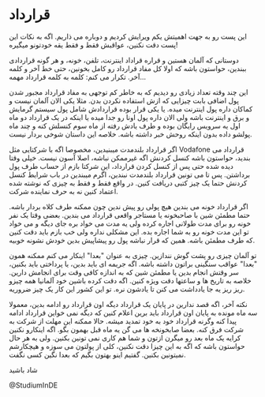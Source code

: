 # قرارداد

این پست رو به جهت اهمیتش یکم ویرایش کردیم و دوباره می ذاریم. اگه به نکات این پست دقت نکنین، عواقبش فقط و فقط یقه خودتونو میگیره!


دوستانی که آلمان هستین و قراره قراداد اینترنت، تلفن، خونه، و هر گونه قراردادی ببندین، حواستون باشه که اولا کل مفاد قرارداد رو کامل بخونین، حتی خط آخر و کلمه آخر. تکرار می کنم: کلمه به کلمه قرارداد مهمه...

این چند وقته تعداد زیادی رو دیدیم که به خاطر کم توجهی به مفاد قرارداد مجبور شدن پول اضافی بابت چیزایی که ازش استفاده نکردن بدن. مثلا یکی الان آلمان نیست و کماکان داره پول اینترنت میده. یا یکی قرار بوده قراردادش شامل پول سیستم گرمایش و برق و اینترنت باشه ولی الان داره پول اونا رو جدا میده یا اینکه در یک قرارداد دو ماه اول یه سرویس رایگان بوده و طرف یادش رفته از ماه سوم کنسلش کنه و چند ماه پولشو داده بدون اینکه روحش خبر داشته باشه. خلاصه این داستان شوخی بردار نیست. 

اگر قرارداد بلندمدت میبنیدین، مخصوصا اگه با شرکتایی مثل Vodafone قرارداد می بندید، حواستون باشه کنسل کردنش اگه غیرممکن نباشه، اصلا آسون نیست. خیلی  وقتا دیده شده حتی پس از کنسل کردن قرارداد، این شرکتا بازم از حساب طرف پول برداشتن. پس تا می تونین قرارداد بلندمدت نبندین، اگرم میبندین در باب شرایط کنسل کردنش حتما یک چیز کتبی دریافت کنین. در واقع فقط و فقط به چیزی که نوشته شده اعتماد کنین نه به حرف نماینده شرکت. 

اگر قرارداد خونه می بندین هیچ پولی رو پیش ندین چون ممکنه طرف کلاه بردار باشه. حتما مطمئن شین با صاحبخونه یا مستاجر واقعی قرارداد می بندین. بعضی وقتا یک نفر خونه رو برای مدت طولانی اجاره کرده ولی یه مدت می خواد بره جای دیگه و می خواد تو این مدت خونه رو به شما اجاره بده. این مشکلی نداره ولی خب بازم باید دقت کنین که طرف مطمئن باشه. همین که قرار نباشه پول رو پیشاپیش بدین خودش نشونه خوبیه. 

تو آلمان چیزی رو پشت گوش نندازین. چیزی به عنوان "بعدا" اینکار می کنم ممکنه همون "بعدا" عواقب سنگینی براتون داشته باشه. اگه جریمه ای باید بدین، یا پرداختی باید بکنین، سر وقتش انجام بدین یا مطمئن شین که به اندازه کافی وقت برای انجامش دارین. خلاصه به تاریخ ها و ساعتها دقت ویژه کنین. اگه دقت کرده باشین خود آلمانیا همه چیزو ریز ریز یه جا یادداشت می کنن تا یادشون نره. تو این کشور این کار یک چیز ضروریه.

نکته آخر، اگه قصد ندارین در پایان یک قرارداد دیگه اون قرارداد رو ادامه بدین، معمولا سه ماه مونده به پایان اون قرارداد باید برین اعلام کنین که دیگه نمی خواین قرارداد ادامه پیدا کنه وگرنه قرارداد خود به خود تمدید میشه. حالا ممکنه این مهلت از شرکت به شرکت فرق کنه. بعضا صابخونخه ها می گن یه ماه قبل بهمون بگو. اگه اینکارو نکنین کرایه یک ماه بعد رو میگرن ازتون و شما هم کاری نمی تونین بکنین. ولی به هر حال حواستون باشه که اگه به این چیزا دقت نکنین، کلی از پولتون می سوزه و هیچکارشم نمیتونین بکنین. گفتیم اینو بهتون بگیم که بعدا نگین کسی نگفت. 

شاد باشید

@StudiumInDE